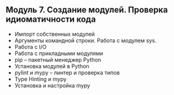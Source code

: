 ## Модуль 7. Создание модулей. Проверка идиоматичности кода


* Импорт собственных модулей
* Аргументы командной строки. Работа с модулем sys.
* Работа с I/O
* Работа с прикладными модулями
* pip – пакетный менеджер Python
* Установка модулей в Python
* pylint и mypy – линтер и проверка типов
* Type Hinting и mypy
* Установка и настройка mypy

